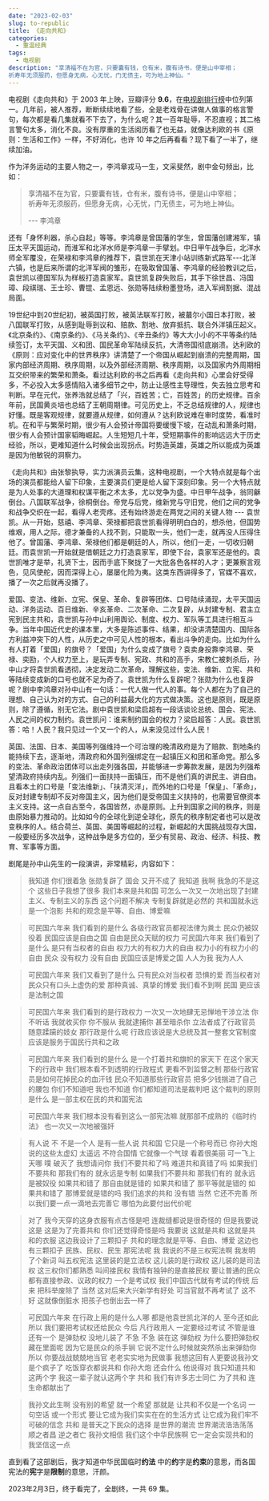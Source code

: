 ```yaml
---
date: "2023-02-03"
slug: to-republic
title: 《走向共和》
categories:
  - 重温经典
tags:
  - 电视剧
description: "享清福不在为官，只要囊有钱，仓有米，腹有诗书，便是山中宰相；  
祈寿年无须服药，但愿身无病，心无忧，门无债主，可为地上神仙。"
---
```


<!--主要提及李鸿章、袁世凯、孙中山-->

电视剧《走向共和》于 2003 年上映，豆瓣评分 **9.6**，在[电视剧排行榜](https://www.douban.com/doulist/585287/)中位列第一。几年前，被人推荐，断断续续地看了些，全是老戏骨在讲做人做事的格言警句，每次都是看几集就看不下去了，为什么呢？其一百年耻辱，不忍直视；其二格言警句太多，消化不良。没有厚重的生活阅历看了也无益，就像达利欧的书《原则：生活和工作》一样，不好消化，也许 10 年之后再看看？现下看了一半了，继续加油。

作为洋务运动的主要人物之一，李鸿章戎马一生，文采斐然，剧中金句频出，比如：

> 享清福不在为官，只要囊有钱，仓有米，腹有诗书，便是山中宰相；  
祈寿年无须服药，但愿身无病，心无忧，门无债主，可为地上神仙。  
>
> --- 李鸿章

还有「身怀利器，杀心自起」等等。李鸿章是曾国藩的学生，曾国藩创建湘军，镇压太平天国运动，而淮军和北洋水师是李鸿章一手擘划。中日甲午战争后，北洋水师全军覆没，在荣禄和李鸿章的推荐下，袁世凯在天津小站训练新式路军---北洋六镇，也是后来所谓的北洋军阀的雏形，在吸取曾国藩、李鸿章的经验教训之后，袁世凯以德国军队为样板打造袁家军。袁世凯复辟失败后，其手下徐世昌、冯国璋、段祺瑞、王士珍、曹锟、孟恩远、张勋等陆续粉墨登场，进入军阀割据、混战局面。

19世纪中到20世纪初，被英国打败，被英法联军打败，被蕞尔小国日本打败，被八国联军打败，从感到耻辱到议和、赔款、割地、放弃抵抗、联合外洋镇压起义。《北京条约》、《南京条约》、《马关条约》、《辛丑条约》等大大小小的不平等条约陆续签订，太平天国、义和团、国民革命军陆续反抗，大清帝国彻底崩溃。达利欧的《原则：应对变化中的世界秩序》讲清楚了一个帝国从崛起到崩溃的完整周期，国家内部经济周期、秩序周期，以及外部经济周期、秩序周期，以及国家内外周期相互交织带来的繁荣和萧条。看过达利欧的书之后再看《走向共和》心里会好受得多，不必投入太多感情陷入诸多细节之中，防止让感性主导理性，失去独立思考和判断。早在元代，张养浩就总结了「兴，百姓苦；亡，百姓苦」的历史规律。百余年前，民国黄炎培也总结了王朝周期律。可见历史上，不乏总结规律的人，规律也好懂。既是客观规律，就要遵从规律，如何遵从？达利欧说难在审时度势，看准时机。在和平与繁荣时期，很少有人会预计帝国将要缓慢下坡，在动乱和萧条时期，很少有人会预计国家韬晦崛起。人生短短几十年，受短期事件的影响远远大于历史经验，所以，更难知道什么时候会出现拐点。时势造英雄，英雄之所以能成为英雄是因为他敏锐的洞察力。

《走向共和》由张黎执导，实力派演员云集，这种电视剧，一个大特点就是每个出场的演员都能给人留下印象，主要演员们更是给人留下深刻印象。另一个大特点就是为人处事的大道理和权谋平衡之术太多，尤以党争为盛。中日甲午战争，翁同龢倒台。八国联军战争，徐桐倒台。帝党与后党，维新党与守旧党，他们之间的党争和战争交织在一起，看得人老壳疼。还有始终游走在两党之间的关键人物 --- 袁世凯。从一开始，慈禧、李鸿章、荣禄都把袁世凯看得明明白白的，想杀他，但国势维艰，用人之际，德才兼备的人找不到，只能取一头，他们一走，就再没人压得住他了。曾国藩、李鸿章、荣禄他们都是朝廷的人，所以，他们一走，一切收归朝廷。而袁世凯一开始就是借朝廷之力打造袁家军，即使下台，袁家军还是他的。袁世凯唯才是举，礼贤下士，因而手底下聚拢了一大批各色各样的人才；更兼察言观色，见风使舵，因而深得上心，屡屡化险为夷。这类东西讲得多了，官媒不喜欢，播了一次之后就再没播了。

爱国、变法、维新、立宪、保皇、革命、复辟等团体、口号陆续涌现，太平天国运动、洋务运动、百日维新、辛亥革命、二次革命、二次复辟，从封建专制、君主立宪到民主共和，袁世凯与孙中山利用舆论、制度、权力、军队等工具进行相互斗争。当年中国近代史的课本里，大多是陈述事件、结果，却没讲清楚国内、国际各方利益冲突下的人性，从历史之中可见人性的根本，看出斗争的走向。比如为什么有人打着「爱国」的旗号？「爱国」为什么变成了旗号？袁卖身投靠李鸿章、荣禄、奕劻，个人权力至上，是玩弄专制、宪政、共和的高手，宋教仁被刺杀后，孙中山才将袁世凯看透彻，决定发动二次革命，理解这些，变法、维新、立宪、共和等陆续变成新的口号也就不足为奇了。袁世凯为什么复辟呢？张勋为什么也复辟呢？剧中李鸿章对孙中山有一句话：一代人做一代人的事。每个人都在为了自己的理想、自己认为对的方式、自己的利益最大化的方式做决策。这也是原则，既是原则，除了遵循，别无它法。剧中袁世凯和梁启超有一段话谈论总统、国会、宪法、人民之间的权力制约。袁世凯问：谁来制约国会的权力？梁启超答：人民。袁世凯答：哈！人民？我只见过一个又一个的人，从来没见过什么人民！

英国、法国、日本、美国等列强维持一个可治理的晚清政府是为了赔款、割地条约能持续下去，逐渐地，清政府和外国列强绑定在一起镇压义和团和革命党。那么多的变法、革命政治团体可以出走列强各国，并能够进一步筹款发展，是因为列强希望清政府持续内乱。列强们一面扶持一面镇压，而不是他们真的讲民主、讲自由。且看本土的口号是「变法维新」、「扶清灭洋」，而外地的口号是「保皇」、「革命」，反对封建专制却不反对帝国主义，因为他们是受帝国主义扶持的，也需要官僚资本主义支持。这一点自古至今，各国皆然，亦是原则。上升到国家之间的秩序，则是由原始暴力推动的。比如如今的全球化到逆全球化，原先的秩序制定者也可以是改变秩序的人。结合荷兰、英国、美国等崛起的过程，新崛起的大国挑战现存大国，一般要经历多次战争，这种战争是多方位的，至少有贸易、政治、经济、科技、教育、军事等方面。

剧尾是孙中山先生的一段演讲，非常精彩，内容如下：

> 我知道 你们很着急 张勋复辟了 国会 又开不成了 我知道 我啊 我急的不是这个 这些日子我想了很多 我们本来是共和国 可怎么一次又一次地出现了封建主义、专制主义的东西 这个问题不解决 专制复辟就是必然的 共和国就永远是一个泡影 共和的观念是平等、自由、博爱嘛   

>可民国六年来 我们看到的是什么 各级行政官员都视法律为粪土 民众仍被奴役着 民国应该是自由之国 自由是民众天赋的权力 可民国六年来 我们看到了是什么 是只有当权者的自由 权力大的有权力大的自由 权力小的有权力小的自由 民众 没有权力 没有自由 民国应该是博爱之国 人人为我 我为人人    

>可民国六年来 我们又看到了是什么 只有民众对当权者 恐惧的爱 而当权者对民众只有口头上虚伪的爱 那种真诚、真挚的博爱 我们看不到啊 民国 更应该是法制之国 

>可民国六年来 我们看到的是行政权力 一次又一次地肆无忌惮地干涉立法 你不听话 我就收买你 你不服从 我就逮捕你 甚至暗杀你 立法者成了行政官员随意蹂躏的妓女 那行政是什么呢 行政应该说是大总统及其一整套文官制度 应该是服务于国民行共和之政   

>可民国六年来 我们看到的是什么 是一个打着共和旗帜的家天下 在这个家天下的行政中 我们根本看不到透明的行政程式 更看不到监督之制 那些行政官员是如何花掉民众的血汗钱 民众不知道那些行政官员 把多少钱揣进了自己的腰包 你们不知道吧 我也不知道 你们都知道司法是裁判吧 这个裁判的原则是什么 是一部主权在民的共和国宪法   

>可民国六年来 我们根本没有看到这么一部宪法嘛 就那部不成熟的《临时约法》 也一次又一次地被强奸 

>有人说 不 不是一个人 是有一些人说 共和国 它只是一个称号而已 你孙大炮说的这些太虚幻 太遥远 不符合国情 它就像一个气球 看着很美丽 可一飞上天哪 噗 破灭了 我想请问你 我们不要共和了吗 难道共和真错了吗 如果我们不要共和 那我们有的 就永远是专制 
如果我们不要共和 那我们有的 就永远是被奴役 
如果共和错了 那自由就是错的 
如果共和错了 那平等就是错的 
如果共和错了 那博爱就是错的吗 
我们追求的共和 没有错 
当然 它还不完善 所以我们要一点一滴地去完善它 哪怕为此要付出代价呢 

>对了 我今天穿的这身衣服有点古怪是吧 
连裁缝都说是很奇怪的 但是我要说这是 这是为了完善共和 你们还觉得奇怪是吗 我要说 这就是共和
这就是共和的衣服 这边我设计了三颗扣子 共和的理念就是平等、自由、博爱 
这边也有三颗扣子 民族、民权、民生 
那宪法呢 我 我说的不是三权宪法啊 
我发明了个新词 叫五权宪法 
这里装的是立法权 
这儿装的是行政权 
这儿装的是司法权 
这三权你们都熟悉 叫间接民权 
我情有独钟的是直接民权 
要让普通的民众都有直接参政、议政的权力 
一个是考试权 我们中国古代就有考试的传统 
后来 把科举废除了 当然 这对后来大兴新学有好处 
可当官就不再考试了 这不好 这就像倒脏水 把孩子也倒出去一样了 

>可民国六年来 在行政上用的是什么人哪 都是他袁世凯北洋的人 至今还如此 
所以 我们要把考试权还给民众 今后 凡行政用人 一定要经过考试 不管是谁 
还有一个 是弹劾权 没地儿装了 不急 不急 装在这 弹劾权 
为什么要把弹劾权藏在里面呢 因为它是民众的杀手锏 
它说不定什么时候就突然杀出来弹劾你 所以 你要战战兢兢地当官 老老实实地为民做事
我想这回有人更要说我孙文是个疯子了 吃饭穿衣都说共和 你孙大炮 还会什么 他说得对 我只知道共和这两个字
我这一辈子就认这两个字 共和 我们有许多志士同仁 为了共和 连生命都献出了


> 我孙文此生啊 没有别的希望 就一个希望 那就是 让共和不仅是一个名词 一句空话 或一个形式  要让它成为我们实实在在的生活方式 让它成为我们牢不可破的信念 共和 是普天之下民众的选择 是世界的潮流 世界潮流浩浩荡荡 顺之者昌 逆之者亡 我孙文相信 我们这个中华民族啊 它一定会实现共和的 我坚信这一点

直到看了这部剧后，我才知道中华民国临时**约法** 中的**约**字是**约束**的意思，而各国宪法的**宪**字是**限制**的意思，汗颜。

2023年2月3日，终于看完了，全剧终，一共 69 集。
